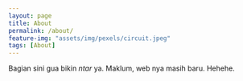 ```yaml
---
layout: page
title: About
permalink: /about/
feature-img: "assets/img/pexels/circuit.jpeg"
tags: [About]
---
```


Bagian sini gua bikin _ntar_ ya. Maklum, web nya masih baru. Hehehe.